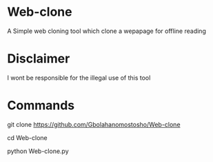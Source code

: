 # Web-clone

 

  A Simple web cloning tool which clone a wepapage for offline reading


 
# Disclaimer




  I wont be responsible for the illegal use of this tool





# Commands


 


 git clone https://github.com/Gbolahanomostosho/Web-clone





 cd Web-clone




 
 python Web-clone.py
